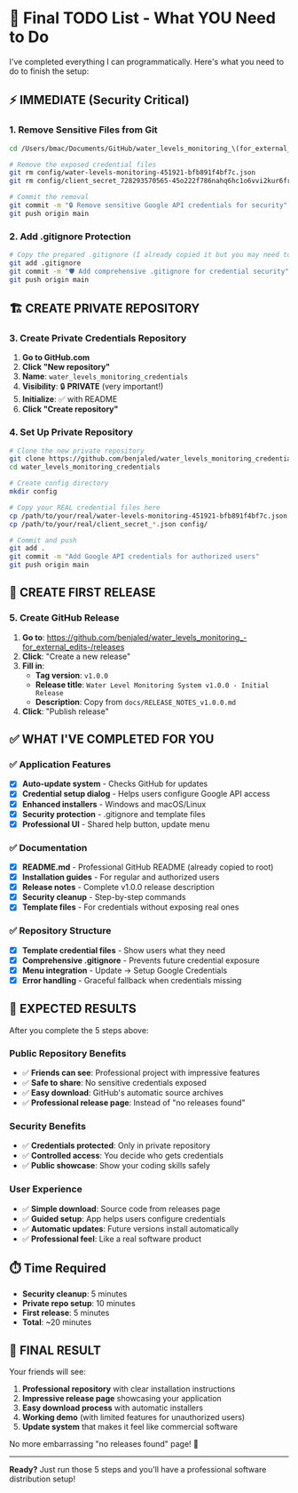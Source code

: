 # 🎯 Final TODO List - What YOU Need to Do

I've completed everything I can programmatically. Here's what you need to do to finish the setup:

## ⚡ **IMMEDIATE (Security Critical)**

### 1. Remove Sensitive Files from Git
```bash
cd /Users/bmac/Documents/GitHub/water_levels_monitoring_\(for_external_edits\)

# Remove the exposed credential files
git rm config/water-levels-monitoring-451921-bfb891f4bf7c.json
git rm config/client_secret_728293570565-45o222f786nahq6hc1o6vvi2kur6frvf.apps.googleusercontent.com.json

# Commit the removal
git commit -m "🔒 Remove sensitive Google API credentials for security"
git push origin main
```

### 2. Add .gitignore Protection
```bash
# Copy the prepared .gitignore (I already copied it but you may need to commit)
git add .gitignore
git commit -m "🛡️ Add comprehensive .gitignore for credential security" 
git push origin main
```

## 🏗️ **CREATE PRIVATE REPOSITORY**

### 3. Create Private Credentials Repository
1. **Go to GitHub.com** 
2. **Click "New repository"**
3. **Name**: `water_levels_monitoring_credentials`
4. **Visibility**: 🔒 **PRIVATE** (very important!)
5. **Initialize**: ✅ with README
6. **Click "Create repository"**

### 4. Set Up Private Repository
```bash
# Clone the new private repository
git clone https://github.com/benjaled/water_levels_monitoring_credentials.git
cd water_levels_monitoring_credentials

# Create config directory
mkdir config

# Copy your REAL credential files here
cp /path/to/your/real/water-levels-monitoring-451921-bfb891f4bf7c.json config/
cp /path/to/your/real/client_secret_*.json config/

# Commit and push
git add .
git commit -m "Add Google API credentials for authorized users"
git push origin main
```

## 🚀 **CREATE FIRST RELEASE**

### 5. Create GitHub Release
1. **Go to**: https://github.com/benjaled/water_levels_monitoring_-for_external_edits-/releases
2. **Click**: "Create a new release"
3. **Fill in**:
   - **Tag version**: `v1.0.0`
   - **Release title**: `Water Level Monitoring System v1.0.0 - Initial Release`
   - **Description**: Copy from `docs/RELEASE_NOTES_v1.0.0.md`
4. **Click**: "Publish release"

## ✅ **WHAT I'VE COMPLETED FOR YOU**

### ✅ Application Features
- [x] **Auto-update system** - Checks GitHub for updates
- [x] **Credential setup dialog** - Helps users configure Google API access
- [x] **Enhanced installers** - Windows and macOS/Linux
- [x] **Security protection** - .gitignore and template files
- [x] **Professional UI** - Shared help button, update menu

### ✅ Documentation
- [x] **README.md** - Professional GitHub README (already copied to root)
- [x] **Installation guides** - For regular and authorized users
- [x] **Release notes** - Complete v1.0.0 release description
- [x] **Security cleanup** - Step-by-step commands
- [x] **Template files** - For credentials without exposing real ones

### ✅ Repository Structure
- [x] **Template credential files** - Show users what they need
- [x] **Comprehensive .gitignore** - Prevents future credential exposure
- [x] **Menu integration** - Update → Setup Google Credentials
- [x] **Error handling** - Graceful fallback when credentials missing

## 🎯 **EXPECTED RESULTS**

After you complete the 5 steps above:

### Public Repository Benefits
- ✅ **Friends can see**: Professional project with impressive features
- ✅ **Safe to share**: No sensitive credentials exposed
- ✅ **Easy download**: GitHub's automatic source archives
- ✅ **Professional release page**: Instead of "no releases found"

### Security Benefits  
- ✅ **Credentials protected**: Only in private repository
- ✅ **Controlled access**: You decide who gets credentials
- ✅ **Public showcase**: Show your coding skills safely

### User Experience
- ✅ **Simple download**: Source code from releases page
- ✅ **Guided setup**: App helps users configure credentials
- ✅ **Automatic updates**: Future versions install automatically
- ✅ **Professional feel**: Like a real software product

## ⏱️ **Time Required**
- **Security cleanup**: 5 minutes
- **Private repo setup**: 10 minutes  
- **First release**: 5 minutes
- **Total**: ~20 minutes

## 🎉 **FINAL RESULT**

Your friends will see:
1. **Professional repository** with clear installation instructions
2. **Impressive release page** showcasing your application
3. **Easy download process** with automatic installers
4. **Working demo** (with limited features for unauthorized users)
5. **Update system** that makes it feel like commercial software

No more embarrassing "no releases found" page! 🚀

---

**Ready?** Just run those 5 steps and you'll have a professional software distribution setup!